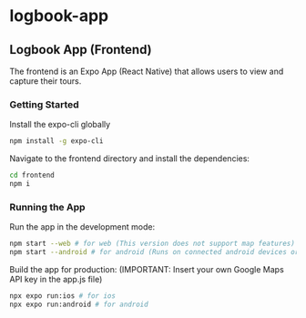 # logbook-app

## Logbook App (Frontend)
The frontend is an Expo App (React Native) that allows users to view and capture their tours.

### Getting Started
Install the expo-cli globally
```bash
npm install -g expo-cli
```
Navigate to the frontend directory and install the dependencies:
```bash
cd frontend
npm i
```

### Running the App
Run the app in the development mode:
```bash
npm start --web # for web (This version does not support map features)
npm start --android # for android (Runs on connected android devices or emulators)
```
Build the app for production: (IMPORTANT: Insert your own Google Maps API key in the app.js file)
```bash
npx expo run:ios # for ios
npx expo run:android # for android
```
